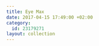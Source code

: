 ```yaml
---
title: Eye Max
date: 2017-04-15 17:49:00 +02:00
category:
  id: 23179271
layout: collection
---
```


